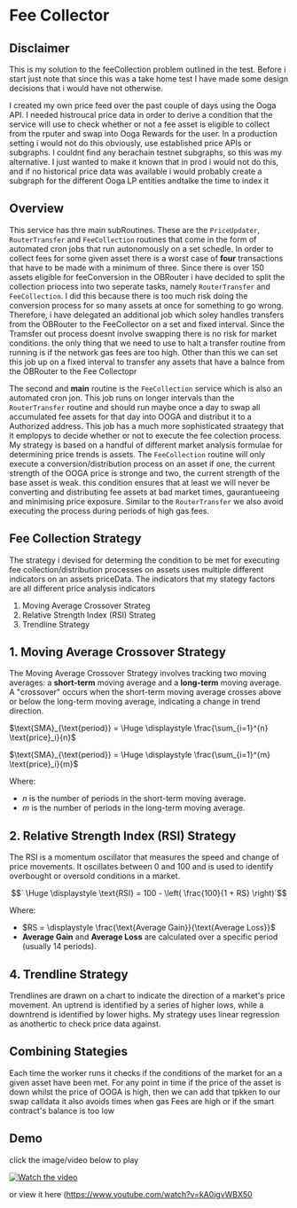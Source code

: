 # Fee Collector

## Disclaimer 

This is my solution to the feeCollection problem outlined in the test. Before i start just note that since this was a take home test I have made some design decisions that i would have not otherwise. 

I created my own price feed over the past couple of days using the Ooga API. I needed histroucal price data in order to derive a condition that the service will use to check whether or not a fee asset is eligible to collect from the rputer and swap into Ooga Rewards for the user. In a production setting i would not do this obviously, use established price APIs or subgraphs. I couldnt find any berachain testnet subgraphs, so this was my alternative. I just wanted to make it known that in prod i would not do this, and if no historical price data was available i would probably create a subgraph for the different Ooga LP entities andtalke the time to index it

## Overview

This service has thre main subRoutines. These are the `PriceUpdater`, `RouterTransfer` and `FeeCollection` routines that come in the form of automated cron jobs that run autonomously on a set schedle. In order to collect fees for some given asset there is a worst case of **four** transactions that have to be made with a minimum of three. Since there is over 150 assets eligible for feeConversion in the OBRouter i have decided to split the collection priocess into two seperate tasks, namely  `RouterTransfer` and `FeeCollection`. I did this because there is too much risk doing the conversion process for so many assets at once for something to go wrong. Therefore, i have delegated an additional job which soley handles transfers from the OBRouter to the FeeCollector on a set and fixed interval. Since the Tramsfer out process doesnt involve swapping there is no risk for market conditions. the only thing that we need to use to halt a transfer routine from running is if the network gas fees are too high. Other than this we can set this job up on a fixed interval to transfer any assets that have a balnce from the OBRouter to the Fee Collectopr

The second and **main** routine is the `FeeCollection` service which is also an automated cron jon. This job runs on longer intervals than the `RouterTransfer` routine and should run maybe once a day to swap all accumulated fee assets for that day  into OOGA and distribut it to a Authorized address. This job has a much more sophisticated straategy that it emplopys to decide whether or not to execute the fee colection process. My strategy is based on a handful of different market analysis formulae for determining price trends is assets. The `FeeCollection` routine will only execute a conversion/distribution process on an asset if one, the current strength of the OOGA price is stronge and two, the current strength of the base asset is weak. this condition ensures that at least we will never be converting and distributing fee assets at bad market times, gaurantueeing and minimising price exposure. Similar to the `RouterTransfer` we also avoid executing the process during periods of high gas fees.

## Fee Collection Strategy
The strategy i devised for determing the condition to be met for executing fee collection/distribution processes on assets uses multiple different indicators on an assets priceData. The indicators that my stategy factors are all different price analysis indicators

1) Moving Average Crossover Strateg
2) Relative Strength Index (RSI) Strateg
3) Trendline Strategy

## 1. **Moving Average Crossover Strategy**
The Moving Average Crossover Strategy involves tracking two moving averages: a **short-term** moving average and a **long-term** moving average. A "crossover" occurs when the short-term moving average crosses above or below the long-term moving average, indicating a change in trend direction.

  $`\text{SMA}_{\text{period}} = \Huge \displaystyle \frac{\sum_{i=1}^{n} \text{price}_i}{n}`$
  
  $`\text{SMA}_{\text{period}} = \Huge \displaystyle \frac{\sum_{i=1}^{m} \text{price}_i}{m}`$

Where:
- $`n`$ is the number of periods in the short-term moving average.
- $`m`$ is the number of periods in the long-term moving average.

## 2. **Relative Strength Index (RSI) Strategy**
The RSI is a momentum oscillator that measures the speed and change of price movements. It oscillates between 0 and 100 and is used to identify overbought or oversold conditions in a market.

$$` \Huge \displaystyle \text{RSI} = 100 - \left( \frac{100}{1 + RS} \right)`$$

Where:
- $`RS = \displaystyle \frac{\text{Average Gain}}{\text{Average Loss}}`$
- **Average Gain** and **Average Loss** are calculated over a specific period (usually 14 periods).

## 4. **Trendline Strategy**
Trendlines are drawn on a chart to indicate the direction of a market's price movement. An uptrend is identified by a series of higher lows, while a downtrend is identified by lower highs. My strategy uses 
linear regression as anothertic to check price data against.

## Combining Stategies
Each time the worker runs it checks if the conditions of the market for an a given asset have been met.  For any point in time if the price of the asset is down whilst the price of OOGA is high, then we can add that tpkken to our swap calldata
it also avoids times when gas Fees are high  or if the smart contract's balance is too low

## Demo 
click the image/video below to play 

[![Watch the video](https://github.com/ChefBingbong/ooga-booga-test/blob/main/assets/images/thumbnail.jpg)](https://www.veed.io/view/4bc6ac5a-7e73-4e2b-a089-6058c61f51d2?panel=share)

or view it here (https://www.youtube.com/watch?v=kA0igvWBX50
